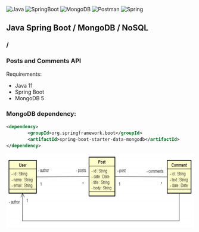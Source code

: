 ![Java](https://img.shields.io/badge/Java-ED8B00?style=for-the-badge&logo=java&logoColor=white)
![SpringBoot](https://img.shields.io/badge/Spring_Boot-F2F4F9?style=for-the-badge&logo=spring-boot)
![MongoDB](https://img.shields.io/badge/MongoDB-4EA94B?style=for-the-badge&logo=mongodb&logoColor=white)
![Postman](https://img.shields.io/badge/Postman-FF6C37?style=for-the-badge&logo=Postman&logoColor=white)
![Spring](https://img.shields.io/badge/Spring-6DB33F?style=for-the-badge&logo=spring&logoColor=white)

## Java Spring Boot / MongoDB / NoSQL 

### /

### Posts and Comments API

Requirements: 
- Java 11
- Spring Boot
- MongoDB 5


### MongoDB dependency:

```xml
<dependency>
		<groupId>org.springframework.boot</groupId>
		<artifactId>spring-boot-starter-data-mongodb</artifactId>
</dependency>

```

<p align="center">
        <a href="https://www.linkedin.com/in/all-an/">
        <img align="center" width="691" height="198"  src="/img/img1.png" />
</a>
</p>

